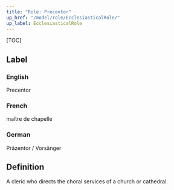 ```yaml
---
title: "Role: Precentor"
up_href: "/model/role/EcclesiasticalRole/"
up_label: EcclesiasticalRole
---
```


[TOC]

## Label

### English
Precentor

### French
maître de chapelle

### German
Präzentor /
Vorsänger

## Definition
A cleric who directs the choral services of a church or cathedral.
